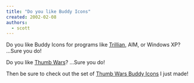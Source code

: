 ```yaml
---
title: "Do you like Buddy Icons"
created: 2002-02-08
authors: 
  - scott
---
```


Do you like Buddy Icons for programs like [Trillian](http://www.trillian.cc/), AIM, or Windows XP? ...Sure you do!  
  
Do you like [Thumb Wars](http://www.thumb.com/)? ...Sure you do!  
  
Then be sure to check out the set of [Thumb Wars Buddy Icons](http://spaceninja.local/thumbs/) I just made!
